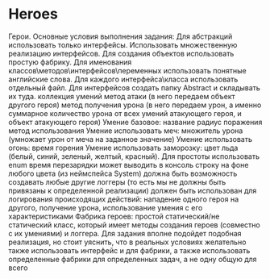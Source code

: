 # Heroes
Герои.
Основные условия выполнения задания:
Для абстракций использовать только интерфейсы.
Использовать множественную реализацию интерфейсов.
Для создания объектов использовать простую фабрику.
Для именования классов\методов\интерфейсов\переменных использовать понятные
английские слова.
Для каждого интерфейса\класса использовать отдельный файл.
Для интерфейсов создать папку Abstract и складывать их туда.
коллекция умений
метод атаки (в него передаем объект другого героя)
метод получения урона (в него передаем урон, а именно суммарное количество урона
от всех умений атакующего героя, и объект атакующего героя)
Умение базовое:
название
радиус поражения
метод использования
Умение использовать меч:
множитель урона (умножает урон от меча на заданное значение)
Умение использовать огонь:
время горения
Умение использовать заморозку:
цвет льда (белый, синий, зеленый, желтый, красный). Для простоты использовать enum
время перезарядки
может выводить в консоль строку на фоне любого цвета (из неймспейса System)
должна быть возможность создавать любые другие логгеры (то есть мы не должны
быть привязаны к определенной реализации)
должен быть использован для логирования происходящих действий: нападение одного
героя на другого, получение урона, использование умения с его характеристиками
Фабрика героев:
простой статический/не статический класс, который имеет методы создания героев
(совместно с их умениями) и логгера. Для задания вполне подойдет подобная
реализация, но стоит уяснить, что в реальных условиях желательно также
использовать интерфейс и для фабрики, а также использовать определенные фабрики
для определенных задач, а не одну общую для всего
